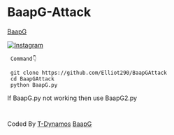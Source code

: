 # BaapG-Attack
<a href="https://github.com/Vretlee/CamPhish">BaapG</a>


<a href="https://instagram.com/krish_na_2568" rel="nofollow"><img title="Instagram" src="https://camo.githubusercontent.com/603963737d345c892a61d11c6f0902b18b91f6fd1b5ae9754af77fd892fcd99c/68747470733a2f2f696d672e736869656c64732e696f2f62616467652f494e5354414752414d2d707572706c653f7374796c653d666f722d7468652d6261646765266c6f676f3d696e7374616772616d" data-canonical-src="https://img.shields.io/badge/INSTAGRAM-purple?style=for-the-badge&amp;logo=instagram" style="max-width:100%;"></a>
</p>


     Command👇

     git clone https://github.com/Elliot290/BaapGAttack
     cd BaapGAttack
     python BaapG.py
     

If BaapG.py not working then use BaapG2.py

<a href="https://github.com/Vretlee/CamPhish"><img title="" src="https://raw.githubusercontent.com/T-Dynamos/T-Dynamos/main/bin/IMG_20211001_131953.jpg" data-canonical-src="https://github-readme-stats.vercel.app/api/pin/?username=noob-hackers&amp;repo=ipdrone&amp;theme=highcontrast" style="max-width:100%;"></a>
</p>
<a href="https://github.com/Vretlee/sneakphish"><img title="" src="https://github.com/Elliot290/BaapG-Attack/blob/main/.Unlimited%20Call%2BSms%20Attack%20By%20BaapG%20Krishna.jpg" data-canonical-src="https://github-readme-stats.vercel.app/api/pin/?username=noob-hackers&amp;repo=ipdrone&amp;theme=highcontrast" style="max-width:100%;"></a>
</p>

Coded By <a href="https://github.com/tdynamos">T-Dynamos</a>
<a href="https://instagram.com/krish_na_2568">BaapG</a>
